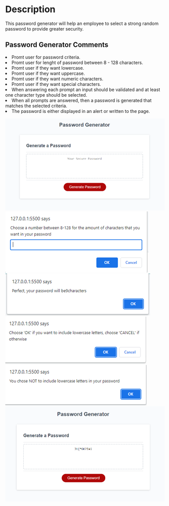 <h1> Description </h1>
<p> This password generator will help an employee to select a strong random password to provide greater security.</p>

<h2> Password Generator Comments</h2>
<li> Promt user for password criteria.</li>
<li> Promt user for lenght of password between 8 - 128 characters.</li>
<li> Promt user if they want lowercase.</li>
<li> Promt user if they want uppercase.</li>
<li> Promt user if they want numeric characters.</li>
<li> Promt user if they want special characters.</li>
<li> When answering each prompt an input should be validated and at least one character type should be selected.</li>
<li> When all prompts are answered, then a password is generated that matches the selected criteria.</li>
<li> The password is either displayed in an alert or written to the page.</li>
 
![image](/images/screenshot1.PNG)
![image](/images/screenshot2.PNG)
![image](/images/scheenshot3.PNG)
![image](/images/screenshot4.PNG)
![image](/images/screenshot5.PNG)
![image](/images/password.png)
